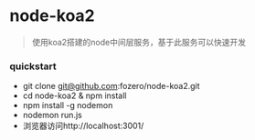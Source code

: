 # node-koa2

> 使用koa2搭建的node中间层服务，基于此服务可以快速开发

### quickstart
- git clone git@github.com:fozero/node-koa2.git
- cd node-koa2 & npm install
- npm install -g nodemon
- nodemon run.js
- 浏览器访问http://localhost:3001/